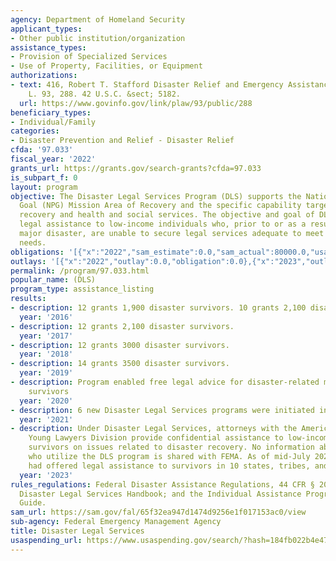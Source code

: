 ```yaml
---
agency: Department of Homeland Security
applicant_types:
- Other public institution/organization
assistance_types:
- Provision of Specialized Services
- Use of Property, Facilities, or Equipment
authorizations:
- text: 416, Robert T. Stafford Disaster Relief and Emergency Assistance Act. Pub.
    L. 93, 288. 42 U.S.C. &sect; 5182.
  url: https://www.govinfo.gov/link/plaw/93/public/288
beneficiary_types:
- Individual/Family
categories:
- Disaster Prevention and Relief - Disaster Relief
cfda: '97.033'
fiscal_year: '2022'
grants_url: https://grants.gov/search-grants?cfda=97.033
is_subpart_f: 0
layout: program
objective: The Disaster Legal Services Program (DLS) supports the National Preparedness
  Goal (NPG) Mission Area of Recovery and the specific capability targets of economic
  recovery and health and social services. The objective and goal of DLS is to  provide
  legal assistance to low-income individuals who, prior to or as a result of a presidentially-declared
  major disaster, are unable to secure legal services adequate to meet their disaster-related
  needs.
obligations: '[{"x":"2022","sam_estimate":0.0,"sam_actual":80000.0,"usa_spending_actual":0.0},{"x":"2023","sam_estimate":90000.0,"sam_actual":0.0,"usa_spending_actual":0.0},{"x":"2024","sam_estimate":100000.0,"sam_actual":0.0,"usa_spending_actual":0.0}]'
outlays: '[{"x":"2022","outlay":0.0,"obligation":0.0},{"x":"2023","outlay":0.0,"obligation":0.0},{"x":"2024","outlay":0.0,"obligation":0.0}]'
permalink: /program/97.033.html
popular_name: (DLS)
program_type: assistance_listing
results:
- description: 12 grants 1,900 disaster survivors. 10 grants 2,100 disaster survivors.
  year: '2016'
- description: 12 grants 2,100 disaster survivors.
  year: '2017'
- description: 12 grants 3000 disaster survivors.
  year: '2018'
- description: 14 grants 3500 disaster survivors.
  year: '2019'
- description: Program enabled free legal advice for disaster-related matters to disaster
    survivors
  year: '2020'
- description: 6 new Disaster Legal Services programs were initiated in FY2021.
  year: '2021'
- description: Under Disaster Legal Services, attorneys with the American Bar Association’s
    Young Lawyers Division provide confidential assistance to low-income disaster
    survivors on issues related to disaster recovery. No information about survivors
    who utilize the DLS program is shared with FEMA. As of mid-July 2023, 11 DLS programs
    had offered legal assistance to survivors in 10 states, tribes, and territories.
  year: '2023'
rules_regulations: Federal Disaster Assistance Regulations, 44 CFR § 206.164; and
  Disaster Legal Services Handbook; and the Individual Assistance Program and Policy
  Guide.
sam_url: https://sam.gov/fal/65f32ea947d1474d9256e1f017153ac0/view
sub-agency: Federal Emergency Management Agency
title: Disaster Legal Services
usaspending_url: https://www.usaspending.gov/search/?hash=184fb022b4e479be8c7c24382e98cd91
---
```

